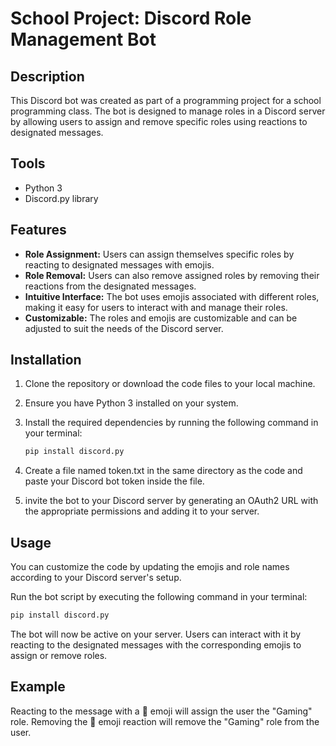 # School Project: Discord Role Management Bot

## Description

This Discord bot was created as part of a programming project for a school programming class. The bot is designed to manage roles in a Discord server by allowing users to assign and remove specific roles using reactions to designated messages.

## Tools
- Python 3
- Discord.py library

## Features

- **Role Assignment:** Users can assign themselves specific roles by reacting to designated messages with emojis.
- **Role Removal:** Users can also remove assigned roles by removing their reactions from the designated messages.
- **Intuitive Interface:** The bot uses emojis associated with different roles, making it easy for users to interact with and manage their roles.
- **Customizable:** The roles and emojis are customizable and can be adjusted to suit the needs of the Discord server.

## Installation

1. Clone the repository or download the code files to your local machine.

2. Ensure you have Python 3 installed on your system.

3. Install the required dependencies by running the following command in your terminal:

   ```bash
   pip install discord.py
4. Create a file named token.txt in the same directory as the code and paste your Discord bot token inside the file.

5. invite the bot to your Discord server by generating an OAuth2 URL with the appropriate permissions and adding it to your server.

## Usage
You can customize the code by updating the emojis and role names according to your Discord server's setup.

Run the bot script by executing the following command in your terminal:

```bash
pip install discord.py  
```
The bot will now be active on your server. Users can interact with it by reacting to the designated messages with the corresponding emojis to assign or remove roles.

## Example
Reacting to the message with a 🎲 emoji will assign the user the "Gaming" role.
Removing the 🎲 emoji reaction will remove the "Gaming" role from the user.
